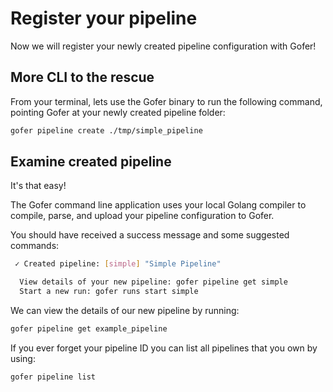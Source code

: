 # Register your pipeline

Now we will register your newly created pipeline configuration with Gofer!

## More CLI to the rescue

From your terminal, lets use the Gofer binary to run the following command, pointing Gofer at your newly created pipeline folder:

```bash
gofer pipeline create ./tmp/simple_pipeline
```

## Examine created pipeline

It's that easy!

The Gofer command line application uses your local Golang compiler to compile, parse, and upload your pipeline configuration to Gofer.

You should have received a success message and some suggested commands:

```bash
 ✓ Created pipeline: [simple] "Simple Pipeline"

  View details of your new pipeline: gofer pipeline get simple
  Start a new run: gofer runs start simple
```

We can view the details of our new pipeline by running:

```bash
gofer pipeline get example_pipeline
```

If you ever forget your pipeline ID you can list all pipelines that you own by using:

```bash
gofer pipeline list
```
